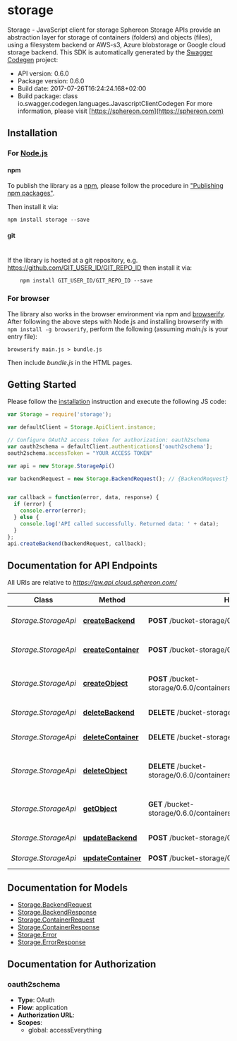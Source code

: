 # storage

Storage - JavaScript client for storage
Sphereon Storage APIs provide an abstraction layer for storage of containers (folders) and objects (files), using a filesystem backend or AWS-s3, Azure blobstorage or Google cloud storage backend.
This SDK is automatically generated by the [Swagger Codegen](https://github.com/swagger-api/swagger-codegen) project:

- API version: 0.6.0
- Package version: 0.6.0
- Build date: 2017-07-26T16:24:24.168+02:00
- Build package: class io.swagger.codegen.languages.JavascriptClientCodegen
For more information, please visit [https://sphereon.com](https://sphereon.com)

## Installation

### For [Node.js](https://nodejs.org/)

#### npm

To publish the library as a [npm](https://www.npmjs.com/),
please follow the procedure in ["Publishing npm packages"](https://docs.npmjs.com/getting-started/publishing-npm-packages).

Then install it via:

```shell
npm install storage --save
```

#### git
#
If the library is hosted at a git repository, e.g.
https://github.com/GIT_USER_ID/GIT_REPO_ID
then install it via:

```shell
    npm install GIT_USER_ID/GIT_REPO_ID --save
```

### For browser

The library also works in the browser environment via npm and [browserify](http://browserify.org/). After following
the above steps with Node.js and installing browserify with `npm install -g browserify`,
perform the following (assuming *main.js* is your entry file):

```shell
browserify main.js > bundle.js
```

Then include *bundle.js* in the HTML pages.

## Getting Started

Please follow the [installation](#installation) instruction and execute the following JS code:

```javascript
var Storage = require('storage');

var defaultClient = Storage.ApiClient.instance;

// Configure OAuth2 access token for authorization: oauth2schema
var oauth2schema = defaultClient.authentications['oauth2schema'];
oauth2schema.accessToken = "YOUR ACCESS TOKEN"

var api = new Storage.StorageApi()

var backendRequest = new Storage.BackendRequest(); // {BackendRequest} backendRequest


var callback = function(error, data, response) {
  if (error) {
    console.error(error);
  } else {
    console.log('API called successfully. Returned data: ' + data);
  }
};
api.createBackend(backendRequest, callback);

```

## Documentation for API Endpoints

All URIs are relative to *https://gw.api.cloud.sphereon.com/*

Class | Method | HTTP request | Description
------------ | ------------- | ------------- | -------------
*Storage.StorageApi* | [**createBackend**](docs/StorageApi.md#createBackend) | **POST** /bucket-storage/0.6.0/backends | Create a new backend
*Storage.StorageApi* | [**createContainer**](docs/StorageApi.md#createContainer) | **POST** /bucket-storage/0.6.0/containers | Create a new container
*Storage.StorageApi* | [**createObject**](docs/StorageApi.md#createObject) | **POST** /bucket-storage/0.6.0/containers/{containerId}/objects/{objectPath} | Create a new object within a container
*Storage.StorageApi* | [**deleteBackend**](docs/StorageApi.md#deleteBackend) | **DELETE** /bucket-storage/0.6.0/backends/{backendId} | Delete a backend
*Storage.StorageApi* | [**deleteContainer**](docs/StorageApi.md#deleteContainer) | **DELETE** /bucket-storage/0.6.0/containers/{containerId} | Delete an existing container
*Storage.StorageApi* | [**deleteObject**](docs/StorageApi.md#deleteObject) | **DELETE** /bucket-storage/0.6.0/containers/{containerId}/objects/{objectPath} | Delete an existing object from a container.
*Storage.StorageApi* | [**getObject**](docs/StorageApi.md#getObject) | **GET** /bucket-storage/0.6.0/containers/{containerId}/objects/{objectPath} | Get an existing object from a container
*Storage.StorageApi* | [**updateBackend**](docs/StorageApi.md#updateBackend) | **POST** /bucket-storage/0.6.0/backends/{backendId} | Update a backend
*Storage.StorageApi* | [**updateContainer**](docs/StorageApi.md#updateContainer) | **POST** /bucket-storage/0.6.0/containers/{containerId} | Update a container


## Documentation for Models

 - [Storage.BackendRequest](docs/BackendRequest.md)
 - [Storage.BackendResponse](docs/BackendResponse.md)
 - [Storage.ContainerRequest](docs/ContainerRequest.md)
 - [Storage.ContainerResponse](docs/ContainerResponse.md)
 - [Storage.Error](docs/Error.md)
 - [Storage.ErrorResponse](docs/ErrorResponse.md)


## Documentation for Authorization


### oauth2schema

- **Type**: OAuth
- **Flow**: application
- **Authorization URL**: 
- **Scopes**: 
  - global: accessEverything

